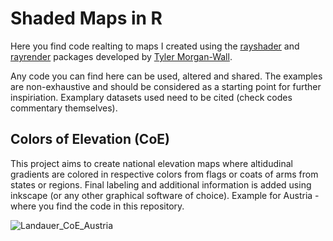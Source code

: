 # Shaded Maps in R

Here you find code realting to maps I created using the [rayshader](https://www.rayshader.com/) and [rayrender](https://www.rayrender.net/) packages developed by [Tyler Morgan-Wall](https://www.tylermw.com/).

Any code you can find here can be used, altered and shared. The examples are non-exhaustive and should be considered as a starting point for further inspiriation. Examplary datasets used need to be cited (check codes commentary themselves).


## Colors of Elevation (CoE)

This project aims to create national elevation maps where altidudinal gradients are colored in respective colors from flags or coats of arms from states or regions. Final labeling and additional information is added using inkscape (or any other graphical software of choice).
Example for Austria - where you find the code in this repository.

![Landauer_CoE_Austria](https://user-images.githubusercontent.com/75936509/212924418-dee8f43a-dd87-4878-bac2-84965072ee0c.jpeg)
